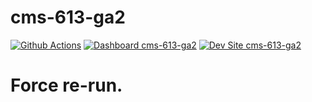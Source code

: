 # cms-613-ga2

[![Github Actions](https://github.com/kporras07/cms-613-ga2/actions/workflows/build_deploy_and_test.yml/badge.svg)](https://github.com/kporras07/cms-613-ga2/actions/workflows/build_deploy_and_test.yml)
[![Dashboard cms-613-ga2](https://img.shields.io/badge/dashboard-cms_613_ga2-yellow.svg)](https://dashboard.pantheon.io/sites/af488e4b-b1ad-4479-8eaa-48f6e1cacff7#dev/code)
[![Dev Site cms-613-ga2](https://img.shields.io/badge/site-cms_613_ga2-blue.svg)](http://dev-cms-613-ga2.pantheonsite.io/)

# Force re-run.
